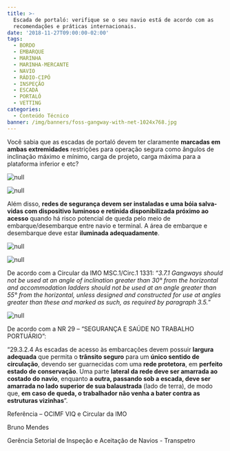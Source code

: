 ```yaml
---
title: >-
  Escada de portaló: verifique se o seu navio está de acordo com as
  recomendações e práticas internacionais.
date: '2018-11-27T09:00:00-02:00'
tags:
  - BORDO
  - EMBARQUE
  - MARINHA
  - MARINHA-MERCANTE
  - NAVIO
  - RÁDIO-CIPÓ
  - INSPEÇÃO
  - ESCADA
  - PORTALÓ
  - VETTING
categories:
  - Conteúdo Técnico
banner: /img/banners/foss-gangway-with-net-1024x768.jpg
---
```

Você sabia que as escadas de portaló devem ter claramente **marcadas em
 ambas extremidades** restrições para operação segura como ângulos de
 inclinação máximo e mínimo, carga de projeto, carga máxima para a
 plataforma inferior e etc?

![null](/img/banners/escada2.png)

![null](/img/banners/escada1.png)

Além disso, **redes de segurança devem ser instaladas e uma bóia salva-vidas com dispositivo
 luminoso e retinida disponibilizada próximo ao acesso** quando há risco potencial de queda
 pelo meio de embarque/desembarque entre navio e terminal. A área de embarque e
 desembarque deve estar **iluminada adequadamente**.

![null](/img/banners/escada3.png)

![null](/img/banners/escada4.png)

De acordo com a Circular da IMO MSC.1/Circ.1 1331: “_3.7.1 Gangways should not be used at
 an angle of inclination greater than 30° from the horizontal and accommodation ladders
 should not be used at an angle greater than 55° from the horizontal, unless designed and
 constructed for use at angles greater than these and marked as such, as required by
 paragraph 3.5._”

![null](/img/banners/escada5.png)

De acordo com a NR 29 – “SEGURANÇA E SAÚDE NO TRABALHO PORTUÁRIO”:

“29.3.2.4 As escadas de acesso às embarcações devem possuir **largura adequada** que
 permita o **trânsito seguro** para um **único sentido de circulação**, devendo ser guarnecidas com uma **rede protetora**, em **perfeito estado de conservação**. Uma parte **lateral da rede
 deve ser amarrada ao costado do navio**, enquanto **a outra, passando sob a escada, deve
 ser amarrada no lado superior de sua balaustrada** (lado de terra), de modo que, **em caso
 de queda, o trabalhador não venha a bater contra as estruturas vizinhas**”.

Referência – OCIMF VIQ e Circular da IMO

Bruno Mendes

Gerência Setorial de Inspeção e Aceitação de Navios - Transpetro
